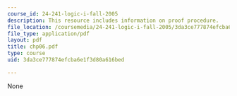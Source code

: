 ```yaml
---
course_id: 24-241-logic-i-fall-2005
description: This resource includes information on proof procedure.
file_location: /coursemedia/24-241-logic-i-fall-2005/3da3ce777874efcba6e1f3d80a616bed_chp06.pdf
file_type: application/pdf
layout: pdf
title: chp06.pdf
type: course
uid: 3da3ce777874efcba6e1f3d80a616bed

---
```

None